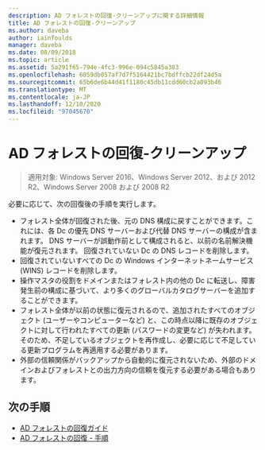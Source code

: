 ```yaml
---
description: AD フォレストの回復-クリーンアップに関する詳細情報
title: AD フォレストの回復-クリーンアップ
ms.author: daveba
author: iainfoulds
manager: daveba
ms.date: 08/09/2018
ms.topic: article
ms.assetid: 5a291f65-794e-4fc3-996e-094c5845a383
ms.openlocfilehash: 6059db057af7d7f5164421bc7bdffcb22df24d5a
ms.sourcegitcommit: 65b6de6b44d41f1180c45db11cdd60cb2a093b46
ms.translationtype: MT
ms.contentlocale: ja-JP
ms.lasthandoff: 12/10/2020
ms.locfileid: "97045670"
---
```

# <a name="ad-forest-recovery---cleanup"></a>AD フォレストの回復-クリーンアップ

>適用対象: Windows Server 2016、Windows Server 2012、および 2012 R2、Windows Server 2008 および 2008 R2

 必要に応じて、次の回復後の手順を実行します。

- フォレスト全体が回復された後、元の DNS 構成に戻すことができます。これには、各 Dc の優先 DNS サーバーおよび代替 DNS サーバーの構成が含まれます。 DNS サーバーが誤動作前として構成されると、以前の名前解決機能が復元されます。 回復されていない Dc の DNS レコードを削除します。
- 回復されていないすべての Dc の Windows インターネットネームサービス (WINS) レコードを削除します。
- 操作マスタの役割をドメインまたはフォレスト内の他の Dc に転送し、障害発生前の構成に基づいて、より多くのグローバルカタログサーバーを追加することができます。
- フォレスト全体が以前の状態に復元されるので、追加されたすべてのオブジェクト (ユーザーやコンピューターなど) と、この時点以降に既存のオブジェクトに対して行われたすべての更新 (パスワードの変更など) が失われます。 そのため、不足しているオブジェクトを再作成し、必要に応じて不足している更新プログラムを再適用する必要があります。
- 外部の信頼関係がバックアップから自動的に復元されないため、外部のドメインおよびフォレストとの出力方向の信頼を復元する必要がある場合もあります。

## <a name="next-steps"></a>次の手順

- [AD フォレストの回復ガイド](AD-Forest-Recovery-Guide.md)
- [AD フォレストの回復 - 手順](AD-Forest-Recovery-Procedures.md)
